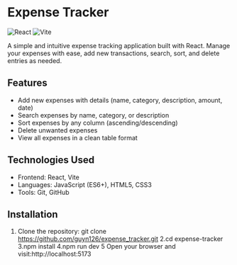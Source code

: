 # Expense Tracker

![React](https://img.shields.io/badge/React-18.2.0-blue)
![Vite](https://img.shields.io/badge/Vite-4.4.0-yellowgreen)

A simple and intuitive expense tracking application built with React. Manage your expenses with ease, add new transactions, search, sort, and delete entries as needed.

## Features
-  Add new expenses with details (name, category, description, amount, date)
- Search expenses by name, category, or description
- Sort expenses by any column (ascending/descending)
- Delete unwanted expenses
-  View all expenses in a clean table format


## Technologies Used

- Frontend: React, Vite
- Languages: JavaScript (ES6+), HTML5, CSS3
- Tools: Git, GitHub

## Installation
1. Clone the repository: git clone https://github.com/guyn126/expense_tracker.git
2.cd expense-tracker
3.npm install
4.npm run dev
5 Open your browser and visit:http://localhost:5173

